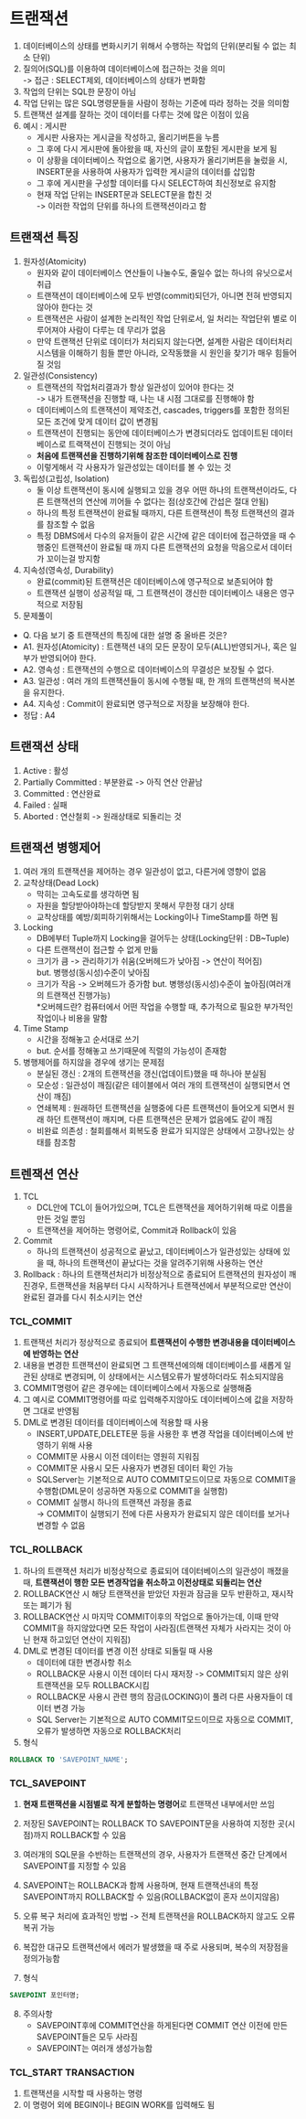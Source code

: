 # 트랜잭션

1. 데이터베이스의 상태를 변화시키기 위해서 수행하는 작업의 단위(분리될 수 없는 최소 단위)
2. 질의어(SQL)를 이용하여 데이터베이스에 접근하는 것을 의미
    <br>-> 접근 : SELECT제외, 데이터베이스의 상태가 변화함
3. 작업의 단위는 SQL한 문장이 아님
4. 작업 단위는 많은 SQL명령문들을 사람이 정하는 기준에 따라 정하는 것을 의미함
5. 트랜잭션 설계를 잘하는 것이 데이터를 다루는 것에 많은 이점이 있음
6. 예시 : 게시판
    - 게시판 사용자는 게시글을 작성하고, 올리기버튼을 누름
    - 그 후에 다시 게시판에 돌아왔을 때, 자신의 글이 포함된 게시판을 보게 됨
    - 이 상황을 데이터베이스 작업으로 옮기면, 사용자가 올리기버튼을 눌렀을 시, INSERT문을 사용하여 사용자가 입력한 게시글의 데이터를 삽입함
    - 그 후에 게시판을 구성할 데이터를 다시 SELECT하여 최신정보로 유지함
    - 현재 작업 단위는 INSERT문과 SELECT문을 합친 것
    <br>-> 이러한 작업의 단위를 하나의 트랜잭션이라고 함

## 트랜잭션 특징

1. 원자성(Atomicity)
    - 원자와 같이 데이터베이스 연산들이 나눌수도, 줄일수 없는 하나의 유닛으로서 취급
    - 트랜잭션이 데이터베이스에 모두 반영(commit)되던가, 아니면 전혀 반영되지 않아야 한다는 것
    - 트랜잭션은 사람이 설계한 논리적인 작업 단위로서, 일 처리는 작업단위 별로 이루어져야 사람이 다루는 데 무리가 없음
    - 만약 트랜잭션 단위로 데이터가 처리되지 않는다면, 설계한 사람은 데이터처리시스템을 이해하기 힘들 뿐만 아니라, 오작동했을 시 원인을 찾기가 매우 힘들어질 것임
2. 일관성(Consistency)
    - 트랜잭션의 작업처리결과가 항상 일관성이 있어야 한다는 것
    <br>-> 내가 트랜잭션을 진행할 때, 나는 내 시점 그대로를 진행해야 함
    - 데이터베이스의 트랜잭션이 제약조건, cascades, triggers를 포함한 정의된 모든 조건에 맞게 데이터 값이 변경됨 
    - 트랜잭션이 진행되는 동안에 데이터베이스가 변경되더라도 업데이트된 데이터베이스로 트랙잭션이 진행되는 것이 아님
    - **처음에 트랜잭션을 진행하기위해 참조한 데이터베이스로 진행**
    - 이렇게해서 각 사용자가 일관성있는 데이터를 볼 수 있는 것
3. 독립성(고립성, Isolation)
    - 둘 이상 트랜잭션이 동시에 실행되고 있을 경우 어떤 하나의 트랜잭션이라도, 다른 트랜잭션의 연산에 끼어들 수 없다는 점(상호간에 간섭은 절대 안됨)
    - 하나의 특정 트랜잭션이 완료될 때까지, 다른 트랜잭션이 특정 트랜잭션의 결과를 참조할 수 없음
    - 특정 DBMS에서 다수의 유저들이 같은 시간에 같은 데이터에 접근하였을 때 수행중인 트랜잭션이 완료될 때 까지 다른 트랜잭션의 요청을 막음으로서 데이터가 꼬이는걸 방지함
4. 지속성(영속성, Durability)
    - 완료(commit)된 트랜잭션은 데이터베이스에 영구적으로 보존되어야 함
    - 트랜잭션 실행이 성공적일 때, 그 트랜잭션이 갱신한 데이터베이스 내용은 영구적으로 저장됨
5. 문제풀이
- Q. 다음 보기 중 트랜잭션의 특징에 대한 설명 중 올바른 것은?
- A1. 원자성(Atomicity) : 트랜잭션 내의 모든 문장이 모두(ALL)반영되거나, 혹은 일부가 반영되어야 한다.
- A2. 영속성 : 트랜잭션의 수행으로 데이터베이스의 무결성은 보장될 수 없다.
- A3. 일관성 : 여러 개의 트랜잭션들이 동시에 수행될 때, 한 개의 트랜잭션의 복사본을 유지한다.
- A4. 지속성 : Commit이 완료되면 영구적으로 저장을 보장해야 한다.
- 정답 : A4


## 트랜잭션 상태

1. Active : 활성
2. Partially Committed : 부분완료 -> 아직 연산 안끝남
3. Committed : 연산완료
4. Failed : 실패
5. Aborted : 연산철회 -> 원래상태로 되돌리는 것


## 트랜잭션 병행제어

1. 여러 개의 트랜잭션을 제어하는 경우 일관성이 없고, 다른거에 영향이 없음
2. 교착상태(Dead Lock)
    - 막히는 고속도로를 생각하면 됨
    - 자원을 할당받아야하는데 할당받지 못해서 무한정 대기 상태
    - 교착상태를 예방/회피하기위해서는 Locking이나 TimeStamp를 하면 됨
3. Locking
    - DB에부터 Tuple까지 Locking을 걸어두는 상태(Locking단위 : DB~Tuple)
    - 다른 트랜잭션이 접근할 수 없게 만듦
    - 크기가 큼 -> 관리하기가 쉬움(오버헤드가 낮아짐 -> 연산이 적어짐)
    <br>but. 병행성(동시성)수준이 낮아짐
    - 크기가 작음 -> 오버헤드가 증가함 but. 병행성(동시성)수준이 높아짐(여러개의 트랜잭션 진행가능)
    <br>*오버헤드란? 컴퓨터에서 어떤 작업을 수행할 때, 추가적으로 필요한 부가적인 작업이나 비용을 말함
4. Time Stamp
    - 시간을 정해놓고 순서대로 쓰기
    - but. 순서를 정해놓고 쓰기때문에 직렬의 가능성이 존재함
5. 병행제어를 하지않을 경우에 생기는 문제점
    - 분실된 갱신 : 2개의 트랜잭션을 갱신(업데이트)했을 때 하나아 분실됨
    - 모순성 : 일관성이 깨짐(같은 테이블에서 여러 개의 트랜잭션이 실행되면서 연산이 깨짐)
    - 연쇄복제 : 원래하던 트랜잭션을 실행중에 다른 트랜잭션이 들어오게 되면서 원래 하던 트랜잭션이 깨지며, 다른 트랜잭션은 문제가 없음에도 같이 깨짐
    - 비완료 의존성 : 철회를해서 회복도중 완료가 되지않은 상태에서 고장나있는 상태를 참조함

## 트렌잭션 연산

1. TCL
    - DCL안에 TCL이 들어가있으며, TCL은 트랜잭션을 제어하기위해 따로 이름을 만든 것일 뿐임
    - 트랜잭션을 제어하는 명령어로, Commit과 Rollback이 있음
2. Commit
    - 하나의 트랜잭션이 성공적으로 끝났고, 데이터베이스가 일관성있는 상태에 있을 때, 하나의 트랜잭션이 끝났다는 것을 알려주기위해 사용하는 연산
3. Rollback : 하나의 트랜잭션처리가 비정상적으로 종료되어 트랜잭션의 원자성이 깨진경우, 트랜잭션을 처음부터 다시 시작하거나 트랜잭션에서 부분적으로만 연산이 완료된 결과를 다시 취소시키는 연산

### TCL_COMMIT

1. 트랜잭션 처리가 정상적으로 종료되어 **트랜잭션이 수행한 변경내용을 데이터베이스에 반영하는 연산**
2. 내용을 변경한 트랜잭션이 완료되면 그 트랜잭션에의해 데이터베이스를 새롭게 일관된 상태로 변경되며, 이 상태에서는 시스템오류가 발생하더라도 취소되지않음
3. COMMIT명령어 같은 경우에는 데이터베이스에서 자동으로 실행해줌
4. 그 예시로 COMMIT명령어를 따로 입력해주지않아도 데이터베이스에 값을 저장하면 그대로 반영됨
5. DML로 변경된 데이터를 데이터베이스에 적용할 때 사용
    - INSERT,UPDATE,DELETE문 등을 사용한 후 변경 작업을 데이터베이스에 반영하기 위해 사용
    - COMMIT문 사용시 이전 데이터는 영원히 지워짐
    - COMMIT문 사용시 모든 사용자가 변경된 데이터 확인 가능
    - SQLServer는 기본적으로 AUTO COMMIT모드이므로 자동으로 COMMIT을 수행함(DML문이 성공하면 자동으로 COMMIT을 실행함)
    - COMMIT 실행시 하나의 트랜잭션 과정을 종료
  <br>→ COMMIT이 실행되기 전에 다른 사용자가 완료되지 않은 데이터를 보거나 변경할 수 없음

### TCL_ROLLBACK

1. 하나의 트랜잭션 처리가 비정상적으로 종료되어 데이터베이스의 일관성이 깨졌을때, **트랜잭션이 행한 모든 변경작업을 취소하고 이전상태로 되돌리는 연산**
2. ROLLBACK연산 시 해당 트랜잭션을 받았던 자원과 잠금을 모두 반환하고, 재시작 또는 폐기가 됨
3. ROLLBACK연산 시 마지막 COMMIT이후의 작업으로 돌아가는데, 이때 만약 COMMIT을 하지않았다면 모든 작업이 사라짐(트랜잭션 자체가 사라지는 것이 아닌 현재 하고있던 연산이 지워짐)
4. DML로 변경된 데이터를 변경 이전 상태로 되돌릴 때 사용
    - 데이터에 대한 변경사항 취소
    - ROLLBACK문 사용시 이전 데이터 다시 재저장 -> COMMIT되지 않은 상위 트랜잭션을 모두 ROLLBACK시킴
    - ROLLBACK문 사용시 관련 행의 잠금(LOCKING)이 풀려 다른 사용자들이 데이터 변경 가능
    - SQL Server는 기본적으로 AUTO COMMIT모드이므로 자동으로 COMMIT, 오류가 발생하면 자동으로 ROLLBACK처리
5. 형식
```SQL
ROLLBACK TO 'SAVEPOINT_NAME';
```

### TCL_SAVEPOINT

1. **현재 트랜잭션을 시점별로 작게 분할하는 명령어**로 트랜잭션 내부에서만 쓰임
2. 저장된 SAVEPOINT는 ROLLBACK TO SAVEPOINT문을 사용하여 지정한 곳(시점)까지 ROLLBACK할 수 있음
3. 여러개의 SQL문을 수반하는 트랜잭션의 경우, 사용자가 트랜잭션 중간 단계에서 SAVEPOINT를 지정할 수 있음
4. SAVEPOINT는 ROLLBACK과 함께 사용하며, 현재 트랜잭션내의 특정 SAVEPOINT까지 ROLLBACK할 수 있음(ROLLBACK없이 혼자 쓰이지않음)
5. 오류 복구 처리에 효과적인 방법 -> 전체 트랜잭션을 ROLLBACK하지 않고도 오류 복귀 가능
6. 복잡한 대규모 트랜잭션에서 에러가 발생했을 때 주로 사용되며, 복수의 저장점을 정의가능함

7. 형식
```SQL
SAVEPOINT 포인터명;
```

8. 주의사항
    - SAVEPOINT후에 COMMIT연산을 하게된다면 COMMIT 연산 이전에 만든 SAVEPOINT들은 모두 사라짐
    - SAVEPOINT는 여러개 생성가능함

### TCL_START TRANSACTION

1. 트랜잭션을 시작할 때 사용하는 명령
2. 이 명령어 외에 BEGIN이나 BEGIN WORK를 입력해도 됨